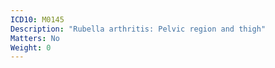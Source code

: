 ```yaml
---
ICD10: M0145
Description: "Rubella arthritis: Pelvic region and thigh"
Matters: No
Weight: 0
---
```

